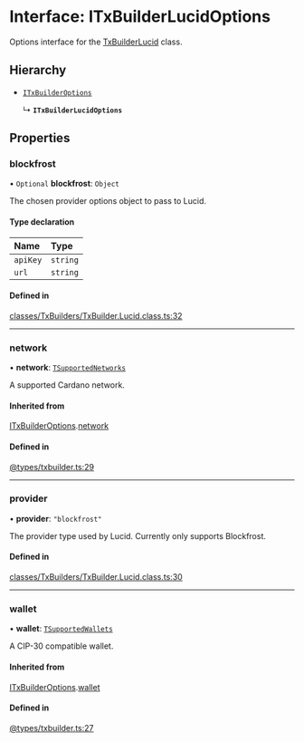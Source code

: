 # Interface: ITxBuilderLucidOptions

Options interface for the [TxBuilderLucid](../classes/TxBuilderLucid.md) class.

## Hierarchy

- [`ITxBuilderOptions`](ITxBuilderOptions.md)

  ↳ **`ITxBuilderLucidOptions`**

## Properties

### blockfrost

• `Optional` **blockfrost**: `Object`

The chosen provider options object to pass to Lucid.

#### Type declaration

| Name | Type |
| :------ | :------ |
| `apiKey` | `string` |
| `url` | `string` |

#### Defined in

[classes/TxBuilders/TxBuilder.Lucid.class.ts:32](https://github.com/SundaeSwap-finance/sundae-sdk/blob/ef3cd12/packages/core/src/classes/TxBuilders/TxBuilder.Lucid.class.ts#L32)

___

### network

• **network**: [`TSupportedNetworks`](../modules.md#tsupportednetworks)

A supported Cardano network.

#### Inherited from

[ITxBuilderOptions](ITxBuilderOptions.md).[network](ITxBuilderOptions.md#network)

#### Defined in

[@types/txbuilder.ts:29](https://github.com/SundaeSwap-finance/sundae-sdk/blob/ef3cd12/packages/core/src/@types/txbuilder.ts#L29)

___

### provider

• **provider**: ``"blockfrost"``

The provider type used by Lucid. Currently only supports Blockfrost.

#### Defined in

[classes/TxBuilders/TxBuilder.Lucid.class.ts:30](https://github.com/SundaeSwap-finance/sundae-sdk/blob/ef3cd12/packages/core/src/classes/TxBuilders/TxBuilder.Lucid.class.ts#L30)

___

### wallet

• **wallet**: [`TSupportedWallets`](../modules.md#tsupportedwallets)

A CIP-30 compatible wallet.

#### Inherited from

[ITxBuilderOptions](ITxBuilderOptions.md).[wallet](ITxBuilderOptions.md#wallet)

#### Defined in

[@types/txbuilder.ts:27](https://github.com/SundaeSwap-finance/sundae-sdk/blob/ef3cd12/packages/core/src/@types/txbuilder.ts#L27)
